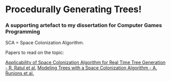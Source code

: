 # Procedurally Generating Trees!
### A supporting artefact to my dissertation for Computer Games Programming

SCA = Space Colonization Algorithm. 

Papers to read on the topic:

[Applicability of Space Colonization Algorithm for Real Time Tree Generation - R. Ratul et al.](https://ieeexplore.ieee.org/document/9038596)
[Modeling Trees with a Space Colonization Algorithm - A. Runions et al.](http://algorithmicbotany.org/papers/colonization.egwnp2007.pdf)
